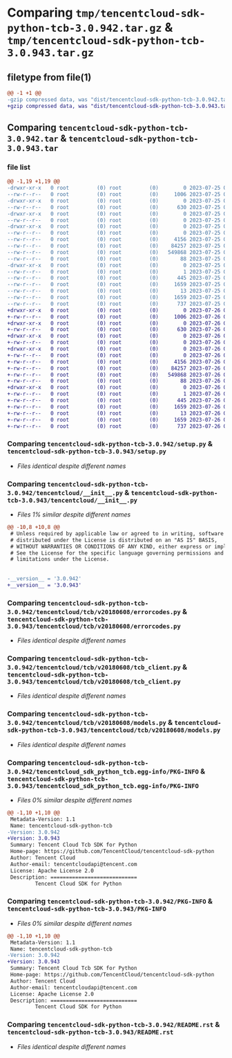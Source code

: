 # Comparing `tmp/tencentcloud-sdk-python-tcb-3.0.942.tar.gz` & `tmp/tencentcloud-sdk-python-tcb-3.0.943.tar.gz`

## filetype from file(1)

```diff
@@ -1 +1 @@
-gzip compressed data, was "dist/tencentcloud-sdk-python-tcb-3.0.942.tar", last modified: Tue Jul 25 04:25:57 2023, max compression
+gzip compressed data, was "dist/tencentcloud-sdk-python-tcb-3.0.943.tar", last modified: Wed Jul 26 00:44:50 2023, max compression
```

## Comparing `tencentcloud-sdk-python-tcb-3.0.942.tar` & `tencentcloud-sdk-python-tcb-3.0.943.tar`

### file list

```diff
@@ -1,19 +1,19 @@
-drwxr-xr-x   0 root         (0) root         (0)        0 2023-07-25 04:25:57.000000 tencentcloud-sdk-python-tcb-3.0.942/
--rw-r--r--   0 root         (0) root         (0)     1006 2023-07-25 04:25:57.000000 tencentcloud-sdk-python-tcb-3.0.942/setup.py
-drwxr-xr-x   0 root         (0) root         (0)        0 2023-07-25 04:25:57.000000 tencentcloud-sdk-python-tcb-3.0.942/tencentcloud/
--rw-r--r--   0 root         (0) root         (0)      630 2023-07-25 04:25:57.000000 tencentcloud-sdk-python-tcb-3.0.942/tencentcloud/__init__.py
-drwxr-xr-x   0 root         (0) root         (0)        0 2023-07-25 04:25:57.000000 tencentcloud-sdk-python-tcb-3.0.942/tencentcloud/tcb/
--rw-r--r--   0 root         (0) root         (0)        0 2023-07-25 04:25:57.000000 tencentcloud-sdk-python-tcb-3.0.942/tencentcloud/tcb/__init__.py
-drwxr-xr-x   0 root         (0) root         (0)        0 2023-07-25 04:25:57.000000 tencentcloud-sdk-python-tcb-3.0.942/tencentcloud/tcb/v20180608/
--rw-r--r--   0 root         (0) root         (0)        0 2023-07-25 04:25:57.000000 tencentcloud-sdk-python-tcb-3.0.942/tencentcloud/tcb/v20180608/__init__.py
--rw-r--r--   0 root         (0) root         (0)     4156 2023-07-25 04:25:57.000000 tencentcloud-sdk-python-tcb-3.0.942/tencentcloud/tcb/v20180608/errorcodes.py
--rw-r--r--   0 root         (0) root         (0)    84257 2023-07-25 04:25:57.000000 tencentcloud-sdk-python-tcb-3.0.942/tencentcloud/tcb/v20180608/tcb_client.py
--rw-r--r--   0 root         (0) root         (0)   549868 2023-07-25 04:25:57.000000 tencentcloud-sdk-python-tcb-3.0.942/tencentcloud/tcb/v20180608/models.py
--rw-r--r--   0 root         (0) root         (0)       88 2023-07-25 04:25:57.000000 tencentcloud-sdk-python-tcb-3.0.942/setup.cfg
-drwxr-xr-x   0 root         (0) root         (0)        0 2023-07-25 04:25:57.000000 tencentcloud-sdk-python-tcb-3.0.942/tencentcloud_sdk_python_tcb.egg-info/
--rw-r--r--   0 root         (0) root         (0)        1 2023-07-25 04:25:57.000000 tencentcloud-sdk-python-tcb-3.0.942/tencentcloud_sdk_python_tcb.egg-info/dependency_links.txt
--rw-r--r--   0 root         (0) root         (0)      445 2023-07-25 04:25:57.000000 tencentcloud-sdk-python-tcb-3.0.942/tencentcloud_sdk_python_tcb.egg-info/SOURCES.txt
--rw-r--r--   0 root         (0) root         (0)     1659 2023-07-25 04:25:57.000000 tencentcloud-sdk-python-tcb-3.0.942/tencentcloud_sdk_python_tcb.egg-info/PKG-INFO
--rw-r--r--   0 root         (0) root         (0)       13 2023-07-25 04:25:57.000000 tencentcloud-sdk-python-tcb-3.0.942/tencentcloud_sdk_python_tcb.egg-info/top_level.txt
--rw-r--r--   0 root         (0) root         (0)     1659 2023-07-25 04:25:57.000000 tencentcloud-sdk-python-tcb-3.0.942/PKG-INFO
--rw-r--r--   0 root         (0) root         (0)      737 2023-07-25 04:25:57.000000 tencentcloud-sdk-python-tcb-3.0.942/README.rst
+drwxr-xr-x   0 root         (0) root         (0)        0 2023-07-26 00:44:50.000000 tencentcloud-sdk-python-tcb-3.0.943/
+-rw-r--r--   0 root         (0) root         (0)     1006 2023-07-26 00:44:50.000000 tencentcloud-sdk-python-tcb-3.0.943/setup.py
+drwxr-xr-x   0 root         (0) root         (0)        0 2023-07-26 00:44:50.000000 tencentcloud-sdk-python-tcb-3.0.943/tencentcloud/
+-rw-r--r--   0 root         (0) root         (0)      630 2023-07-26 00:44:50.000000 tencentcloud-sdk-python-tcb-3.0.943/tencentcloud/__init__.py
+drwxr-xr-x   0 root         (0) root         (0)        0 2023-07-26 00:44:50.000000 tencentcloud-sdk-python-tcb-3.0.943/tencentcloud/tcb/
+-rw-r--r--   0 root         (0) root         (0)        0 2023-07-26 00:44:50.000000 tencentcloud-sdk-python-tcb-3.0.943/tencentcloud/tcb/__init__.py
+drwxr-xr-x   0 root         (0) root         (0)        0 2023-07-26 00:44:50.000000 tencentcloud-sdk-python-tcb-3.0.943/tencentcloud/tcb/v20180608/
+-rw-r--r--   0 root         (0) root         (0)        0 2023-07-26 00:44:50.000000 tencentcloud-sdk-python-tcb-3.0.943/tencentcloud/tcb/v20180608/__init__.py
+-rw-r--r--   0 root         (0) root         (0)     4156 2023-07-26 00:44:50.000000 tencentcloud-sdk-python-tcb-3.0.943/tencentcloud/tcb/v20180608/errorcodes.py
+-rw-r--r--   0 root         (0) root         (0)    84257 2023-07-26 00:44:50.000000 tencentcloud-sdk-python-tcb-3.0.943/tencentcloud/tcb/v20180608/tcb_client.py
+-rw-r--r--   0 root         (0) root         (0)   549868 2023-07-26 00:44:50.000000 tencentcloud-sdk-python-tcb-3.0.943/tencentcloud/tcb/v20180608/models.py
+-rw-r--r--   0 root         (0) root         (0)       88 2023-07-26 00:44:50.000000 tencentcloud-sdk-python-tcb-3.0.943/setup.cfg
+drwxr-xr-x   0 root         (0) root         (0)        0 2023-07-26 00:44:50.000000 tencentcloud-sdk-python-tcb-3.0.943/tencentcloud_sdk_python_tcb.egg-info/
+-rw-r--r--   0 root         (0) root         (0)        1 2023-07-26 00:44:50.000000 tencentcloud-sdk-python-tcb-3.0.943/tencentcloud_sdk_python_tcb.egg-info/dependency_links.txt
+-rw-r--r--   0 root         (0) root         (0)      445 2023-07-26 00:44:50.000000 tencentcloud-sdk-python-tcb-3.0.943/tencentcloud_sdk_python_tcb.egg-info/SOURCES.txt
+-rw-r--r--   0 root         (0) root         (0)     1659 2023-07-26 00:44:50.000000 tencentcloud-sdk-python-tcb-3.0.943/tencentcloud_sdk_python_tcb.egg-info/PKG-INFO
+-rw-r--r--   0 root         (0) root         (0)       13 2023-07-26 00:44:50.000000 tencentcloud-sdk-python-tcb-3.0.943/tencentcloud_sdk_python_tcb.egg-info/top_level.txt
+-rw-r--r--   0 root         (0) root         (0)     1659 2023-07-26 00:44:50.000000 tencentcloud-sdk-python-tcb-3.0.943/PKG-INFO
+-rw-r--r--   0 root         (0) root         (0)      737 2023-07-26 00:44:50.000000 tencentcloud-sdk-python-tcb-3.0.943/README.rst
```

### Comparing `tencentcloud-sdk-python-tcb-3.0.942/setup.py` & `tencentcloud-sdk-python-tcb-3.0.943/setup.py`

 * *Files identical despite different names*

### Comparing `tencentcloud-sdk-python-tcb-3.0.942/tencentcloud/__init__.py` & `tencentcloud-sdk-python-tcb-3.0.943/tencentcloud/__init__.py`

 * *Files 1% similar despite different names*

```diff
@@ -10,8 +10,8 @@
 # Unless required by applicable law or agreed to in writing, software
 # distributed under the License is distributed on an "AS IS" BASIS,
 # WITHOUT WARRANTIES OR CONDITIONS OF ANY KIND, either express or implied.
 # See the License for the specific language governing permissions and
 # limitations under the License.
 
 
-__version__ = '3.0.942'
+__version__ = '3.0.943'
```

### Comparing `tencentcloud-sdk-python-tcb-3.0.942/tencentcloud/tcb/v20180608/errorcodes.py` & `tencentcloud-sdk-python-tcb-3.0.943/tencentcloud/tcb/v20180608/errorcodes.py`

 * *Files identical despite different names*

### Comparing `tencentcloud-sdk-python-tcb-3.0.942/tencentcloud/tcb/v20180608/tcb_client.py` & `tencentcloud-sdk-python-tcb-3.0.943/tencentcloud/tcb/v20180608/tcb_client.py`

 * *Files identical despite different names*

### Comparing `tencentcloud-sdk-python-tcb-3.0.942/tencentcloud/tcb/v20180608/models.py` & `tencentcloud-sdk-python-tcb-3.0.943/tencentcloud/tcb/v20180608/models.py`

 * *Files identical despite different names*

### Comparing `tencentcloud-sdk-python-tcb-3.0.942/tencentcloud_sdk_python_tcb.egg-info/PKG-INFO` & `tencentcloud-sdk-python-tcb-3.0.943/tencentcloud_sdk_python_tcb.egg-info/PKG-INFO`

 * *Files 0% similar despite different names*

```diff
@@ -1,10 +1,10 @@
 Metadata-Version: 1.1
 Name: tencentcloud-sdk-python-tcb
-Version: 3.0.942
+Version: 3.0.943
 Summary: Tencent Cloud Tcb SDK for Python
 Home-page: https://github.com/TencentCloud/tencentcloud-sdk-python
 Author: Tencent Cloud
 Author-email: tencentcloudapi@tencent.com
 License: Apache License 2.0
 Description: ============================
         Tencent Cloud SDK for Python
```

### Comparing `tencentcloud-sdk-python-tcb-3.0.942/PKG-INFO` & `tencentcloud-sdk-python-tcb-3.0.943/PKG-INFO`

 * *Files 0% similar despite different names*

```diff
@@ -1,10 +1,10 @@
 Metadata-Version: 1.1
 Name: tencentcloud-sdk-python-tcb
-Version: 3.0.942
+Version: 3.0.943
 Summary: Tencent Cloud Tcb SDK for Python
 Home-page: https://github.com/TencentCloud/tencentcloud-sdk-python
 Author: Tencent Cloud
 Author-email: tencentcloudapi@tencent.com
 License: Apache License 2.0
 Description: ============================
         Tencent Cloud SDK for Python
```

### Comparing `tencentcloud-sdk-python-tcb-3.0.942/README.rst` & `tencentcloud-sdk-python-tcb-3.0.943/README.rst`

 * *Files identical despite different names*

